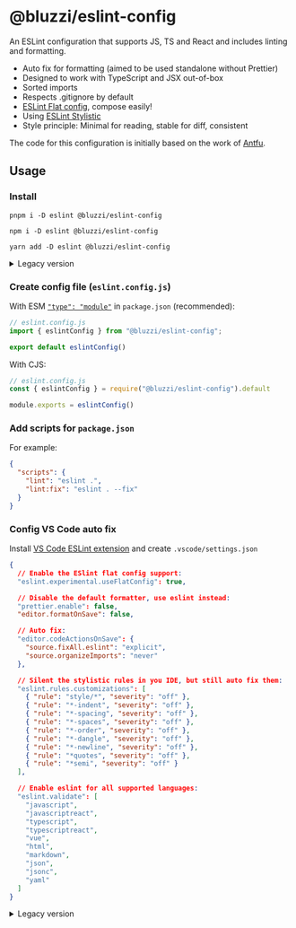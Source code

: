 # @bluzzi/eslint-config
An ESLint configuration that supports JS, TS and React and includes linting and formatting.

- Auto fix for formatting (aimed to be used standalone without Prettier)
- Designed to work with TypeScript and JSX out-of-box
- Sorted imports
- Respects .gitignore by default
- [ESLint Flat config](https://eslint.org/docs/latest/use/configure/configuration-files-new), compose easily!
- Using [ESLint Stylistic](https://github.com/eslint-stylistic/eslint-stylistic)
- Style principle: Minimal for reading, stable for diff, consistent

The code for this configuration is initially based on the work of [Antfu](https://github.com/antfu/eslint-config).

## Usage
### Install
```shell
pnpm i -D eslint @bluzzi/eslint-config
```
```shell
npm i -D eslint @bluzzi/eslint-config
```
```shell
yarn add -D eslint @bluzzi/eslint-config
```
<details>
  <summary>Legacy version</summary>

  ```shell
  pnpm i -D eslint @bluzzi/eslint-config@1.2.1
  ```
  ```shell
  npm i -D eslint @bluzzi/eslint-config@1.2.1
  ```
  ```shell
  yarn add -D eslint @bluzzi/eslint-config@1.2.1
  ```
</details>

### Create config file (`eslint.config.js`)
With ESM [`"type": "module"`](https://nodejs.org/api/packages.html#type) in `package.json` (recommended):
```js
// eslint.config.js
import { eslintConfig } from "@bluzzi/eslint-config";

export default eslintConfig()
```

With CJS:
```js
// eslint.config.js
const { eslintConfig } = require("@bluzzi/eslint-config").default

module.exports = eslintConfig()
```

### Add scripts for `package.json`
For example:
```json
{
  "scripts": {
    "lint": "eslint .",
    "lint:fix": "eslint . --fix"
  }
}
```

### Config VS Code auto fix
Install [VS Code ESLint extension](https://marketplace.visualstudio.com/items?itemName=dbaeumer.vscode-eslint) and create `.vscode/settings.json`

```json
{
  // Enable the ESlint flat config support:
  "eslint.experimental.useFlatConfig": true,

  // Disable the default formatter, use eslint instead:
  "prettier.enable": false,
  "editor.formatOnSave": false,

  // Auto fix:
  "editor.codeActionsOnSave": {
    "source.fixAll.eslint": "explicit",
    "source.organizeImports": "never"
  },

  // Silent the stylistic rules in you IDE, but still auto fix them:
  "eslint.rules.customizations": [
    { "rule": "style/*", "severity": "off" },
    { "rule": "*-indent", "severity": "off" },
    { "rule": "*-spacing", "severity": "off" },
    { "rule": "*-spaces", "severity": "off" },
    { "rule": "*-order", "severity": "off" },
    { "rule": "*-dangle", "severity": "off" },
    { "rule": "*-newline", "severity": "off" },
    { "rule": "*quotes", "severity": "off" },
    { "rule": "*semi", "severity": "off" }
  ],

  // Enable eslint for all supported languages:
  "eslint.validate": [
    "javascript",
    "javascriptreact",
    "typescript",
    "typescriptreact",
    "vue",
    "html",
    "markdown",
    "json",
    "jsonc",
    "yaml"
  ]
}
```
<details>
  <summary>Legacy version</summary>

  ```json
  {
    "prettier.enable": false,
    "editor.formatOnSave": false,
    "editor.codeActionsOnSave": {
      "source.fixAll.eslint": true
    }
  }
  ```
</details>